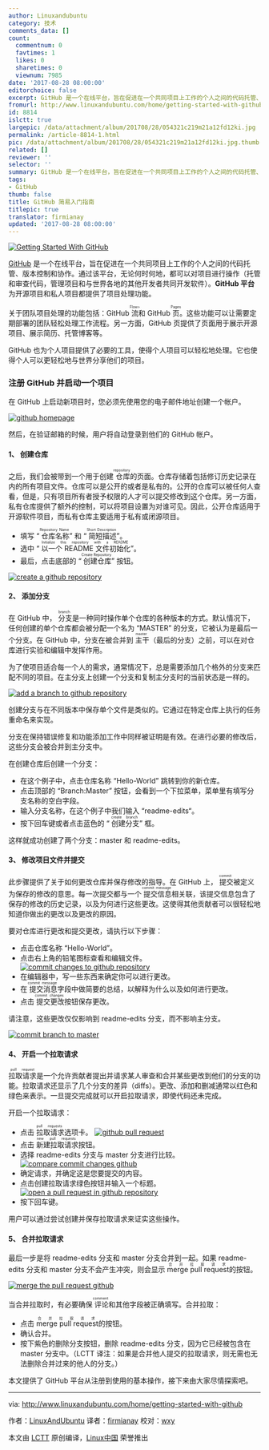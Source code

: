 ```yaml
---
author: Linuxandubuntu
category: 技术
comments_data: []
count:
  commentnum: 0
  favtimes: 1
  likes: 0
  sharetimes: 0
  viewnum: 7985
date: '2017-08-28 08:00:00'
editorchoice: false
excerpt: GitHub 是一个在线平台，旨在促进在一个共同项目上工作的个人之间的代码托管、版本控制和协作。通过该平台，无论何时何地，都可以对项目进行操作
fromurl: http://www.linuxandubuntu.com/home/getting-started-with-github
id: 8814
islctt: true
largepic: /data/attachment/album/201708/28/054321c219m21a12fd12ki.jpg
permalink: /article-8814-1.html
pic: /data/attachment/album/201708/28/054321c219m21a12fd12ki.jpg.thumb.jpg
related: []
reviewer: ''
selector: ''
summary: GitHub 是一个在线平台，旨在促进在一个共同项目上工作的个人之间的代码托管、版本控制和协作。通过该平台，无论何时何地，都可以对项目进行操作
tags:
- GitHub
thumb: false
title: GitHub 简易入门指南
titlepic: true
translator: firmianay
updated: '2017-08-28 08:00:00'
---
```


[![Getting Started With GitHub](/data/attachment/album/201708/28/054321c219m21a12fd12ki.jpg)](http://www.linuxandubuntu.com/home/getting-started-with-github)


[GitHub](https://github.com/) 是一个在线平台，旨在促进在一个共同项目上工作的个人之间的代码托管、版本控制和协作。通过该平台，无论何时何地，都可以对项目进行操作（托管和审查代码，管理项目和与世界各地的其他开发者共同开发软件）。**GitHub 平台**为开源项目和私人项目都提供了项目处理功能。


关于团队项目处理的功能包括：GitHub <ruby> 流 <rt>  Flow&gt; </rt></ruby>和 GitHub <ruby> 页 <rt>  Pages </rt></ruby>。这些功能可以让需要定期部署的团队轻松处理工作流程。另一方面，GitHub 页提供了页面用于展示开源项目、展示简历、托管博客等。


GitHub 也为个人项目提供了必要的工具，使得个人项目可以轻松地处理。它也使得个人可以更轻松地与世界分享他们的项目。


### 注册 GitHub 并启动一个项目


在 GitHub 上启动新项目时，您必须先使用您的电子邮件地址创建一个帐户。


[![github homepage](/data/attachment/album/201708/28/054322r2ped9pevvkkpjyu.jpg)](http://www.linuxandubuntu.com/uploads/2/1/1/5/21152474/github-homepage_orig.jpg)


然后，在验证邮箱的时候，用户将自动登录到他们的 GitHub 帐户。


#### 1、 创建仓库


之后，我们会被带到一个用于创建<ruby> 仓库 <rt>  repository </rt></ruby>的页面。​仓库存储着包括修订历史记录在内的所有项目文件。仓库可以是公开的或者是私有的。公开的仓库可以被任何人查看，但是，只有项目所有者授予权限的人才可以提交修改到这个仓库。另一方面，私有仓库提供了额外的控制，可以将项目设置为对谁可见。因此，公开仓库适用于开源软件项目，而私有仓库主要适用于私有或闭源项目。


* 填写 “<ruby> 仓库名称 <rt>  Repository Name </rt></ruby>” 和 “<ruby> 简短描述 <rt>  Short Description </rt></ruby>”。
* 选中 “<ruby> 以一个 README 文件初始化 <rt>  Initialize this repository with a README </rt></ruby>”。
* 最后，点击底部的 “<ruby> 创建仓库 <rt>  Create Repository </rt></ruby>” 按钮。


[![create a github repository](/data/attachment/album/201708/28/054323d6eigiy6ffai6g0w.jpg)](http://www.linuxandubuntu.com/uploads/2/1/1/5/21152474/create-a-github-repository_orig.jpg)


#### 2、 添加分支


在 GitHub 中，<ruby> 分支 <rt>  branch </rt></ruby>是一种同时操作单个仓库的各种版本的方式。默认情况下，任何创建的单个仓库都会被分配一个名为 “MASTER” 的分支，它被认为是最后一个分支。在 GitHub 中，分支在被合并到<ruby> 主干 <rt>  master </rt></ruby>（最后的分支）之前，可以在对仓库进行实验和编辑中发挥作用。


为了使项目适合每一个人的需求，通常情况下，总是需要添加几个格外的分支来匹配不同的项目。在主分支上创建一个分支和复制主分支时的当前状态是一样的。


[![add a branch to github repository](/data/attachment/album/201708/28/054323bwmwtptxa8smtisu.jpg)](http://www.linuxandubuntu.com/uploads/2/1/1/5/21152474/add-a-branch-to-github-repository_orig.jpg)


创建分支与在不同版本中保存单个文件是类似的。它通过在特定仓库上执行的任务重命名来实现。


分支在保持错误修复和功能添加工作中同样被证明是有效。在进行必要的修改后，这些分支会被合并到主分支中。


在创建仓库后创建一个分支：


* 在这个例子中，点击仓库名称 “Hello-World” 跳转到你的新仓库。
* 点击顶部的 “Branch:Master” 按钮，会看到一个下拉菜单，菜单里有填写分支名称的空白字段。
* 输入分支名称，在这个例子中我们输入 “readme-edits“。
* 按下回车键或者点击蓝色的 “<ruby> 创建分支 <rt>  create branch </rt></ruby>” 框。


这样就成功创建了两个分支：master 和 readme-edits。


#### 3、 修改项目文件并提交


此步骤提供了关于如何更改仓库并保存修改的指导。在 GitHub 上，<ruby> 提交 <rt>  commit </rt></ruby>被定义为保存的修改的意思。每一次提交都与一个<ruby> 提交信息 <rt>  commit message </rt></ruby>相关联，该提交信息包含了保存的修改的历史记录，以及为何进行这些更改。这使得其他贡献者可以很轻松地知道你做出的更改以及更改的原因。


要对仓库进行更改和提交更改，请执行以下步骤：


* 点击仓库名称 “Hello-World”。
* 点击右上角的铅笔图标查看和编辑文件。 [![commit changes to github repository](/data/attachment/album/201708/28/054324dkbe3epvtk3hg9ve.jpg)](http://www.linuxandubuntu.com/uploads/2/1/1/5/21152474/commit-changes-to-github-repository_orig.jpg)
* 在编辑器中，写一些东西来确定你可以进行更改。
* 在<ruby> 提交消息 <rt>  commit message </rt></ruby>字段中做简要的总结，以解释为什么以及如何进行更改。
* 点击<ruby> 提交更改 <rt>  commit changes </rt></ruby>按钮保存更改。


请注意，这些更改仅仅影响到 readme-edits 分支，而不影响主分支。


[![commit branch to master](/data/attachment/album/201708/28/054325dkj2ngmpc0lnn2cm.jpg)](http://www.linuxandubuntu.com/uploads/2/1/1/5/21152474/commit-branch-to-master_orig.jpg)


#### 4、 开启一个拉取请求


<ruby> ​拉取请求 <rt>  pull request </rt></ruby>是一个允许贡献者提出并请求某人审查和合并某些更改到他们的分支的功能。​拉取请求还显示了几个分支的差异（diffs）。更改、添加和删减通常以红色和绿色来表示。一旦提交完成就可以开启​拉取请求，即使代码还未完成。


开启一个​拉取请求：


* 点击​<ruby> ​拉取请求 <rt>  pull requests </rt></ruby>选项卡。 [![github pull request](/data/attachment/album/201708/28/054326lka46l74acs44acz.jpg)](http://www.linuxandubuntu.com/uploads/2/1/1/5/21152474/github-pull-request_orig.jpg)
* 点击<ruby> 新建拉取请求 <rt>  new pull requests </rt></ruby>按钮。
* 选择 readme-edits 分支与 master 分支进行比较。 [![compare commit changes github](/data/attachment/album/201708/28/054327mctb3tz34fca18a1.jpg)](http://www.linuxandubuntu.com/uploads/2/1/1/5/21152474/compare-commit-changes-github_orig.jpg)
* 确定请求，并确定这是您要提交的内容。
* 点击创建​拉取请求绿色按钮并输入一个标题。 [![open a pull request in github repository](/data/attachment/album/201708/28/054327n7zv93009wkqzvv2.jpg)](http://www.linuxandubuntu.com/uploads/2/1/1/5/21152474/open-a-pull-request-in-github-repository_orig.jpg)
* 按下回车键。


用户可以通过尝试创建并保存拉取请求来证实这些操作。


#### 5、 合并拉取请求


最后一步是将 readme-edits 分支和 master 分支合并到一起。如果 readme-edits 分支和 master 分支不会产生冲突，则会显示<ruby> merge pull request <rt>  合并拉取请求 </rt></ruby>的按钮。


[![merge the pull request github](/data/attachment/album/201708/28/054328skefh6288kb8et8h.jpg)](http://www.linuxandubuntu.com/uploads/2/1/1/5/21152474/merge-the-pull-request-github_orig.jpg)


当合并拉取时，有必要确保<ruby> 评论 <rt>  comment </rt></ruby>和其他字段被正确填写。合并拉取：


* 点击<ruby> merge pull request <rt>  合并拉取请求 </rt></ruby>的按钮。
* 确认合并。
* 按下紫色的删除分支按钮，删除 readme-edits 分支，因为它已经被包含在 master 分支中。（LCTT 译注：如果是合并他人提交的拉取请求，则无需也无法删除合并过来的他人的分支。）


本文提供了 GitHub 平台从注册到使用的基本操作，接下来由大家尽情探索吧。




---


via: <http://www.linuxandubuntu.com/home/getting-started-with-github>


作者：[LinuxAndUbuntu](http://www.linuxandubuntu.com) 译者：[firmianay](https://github.com/firmianay) 校对：[wxy](https://github.com/wxy)


本文由 [LCTT](https://github.com/LCTT/TranslateProject) 原创编译，[Linux中国](https://linux.cn/) 荣誉推出